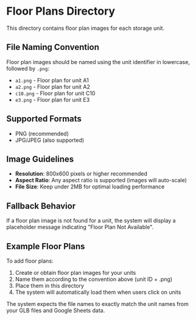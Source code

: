 # Floor Plans Directory

This directory contains floor plan images for each storage unit.

## File Naming Convention

Floor plan images should be named using the unit identifier in lowercase, followed by `.png`:

- `a1.png` - Floor plan for unit A1
- `a2.png` - Floor plan for unit A2
- `c10.png` - Floor plan for unit C10
- `e3.png` - Floor plan for unit E3

## Supported Formats

- PNG (recommended)
- JPG/JPEG (also supported)

## Image Guidelines

- **Resolution**: 800x600 pixels or higher recommended
- **Aspect Ratio**: Any aspect ratio is supported (images will auto-scale)
- **File Size**: Keep under 2MB for optimal loading performance

## Fallback Behavior

If a floor plan image is not found for a unit, the system will display a placeholder message indicating "Floor Plan Not Available".

## Example Floor Plans

To add floor plans:

1. Create or obtain floor plan images for your units
2. Name them according to the convention above (unit ID + .png)
3. Place them in this directory
4. The system will automatically load them when users click on units

The system expects the file names to exactly match the unit names from your GLB files and Google Sheets data. 